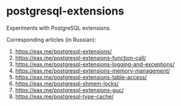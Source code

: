 # postgresql-extensions
Experiments with PostgreSQL extensions.

Corresponding articles (in Russian):

1. https://eax.me/postgresql-extensions/
2. https://eax.me/postgresql-extensions-function-call/
3. https://eax.me/postgresql-extensions-logging-and-exceptions/
4. https://eax.me/postgresql-extensions-memory-management/
5. https://eax.me/postgresql-extensions-table-access/
6. https://eax.me/postgresql-shmem-locks/
7. https://eax.me/postgresql-extensions-guc/
8. https://eax.me/postgresql-type-cache/
